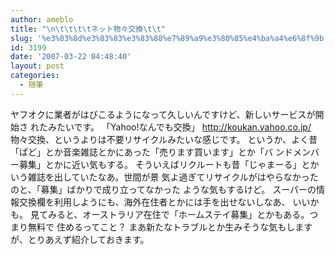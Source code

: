 ```yaml
---
author: ameblo
title: "\n\t\t\t\tネット物々交換\t\t"
slug: '%e3%83%8d%e3%83%83%e3%83%88%e7%89%a9%e3%80%85%e4%ba%a4%e6%8f%9b'
id: 3199
date: '2007-03-22 04:48:40'
layout: post
categories:
  - 随筆
---
```


ヤフオクに業者がはびこるようになって久しいんですけど、新しいサービスが開始さ れたみたいです。 「Yahoo!なんでも交換」 http://koukan.yahoo.co.jp/ 物々交換、というよりは不要リサイクルみたいな感じです。 というか、よく昔「ぱど」とか音楽雑誌とかにあった「売ります買います」とか「バ ンドメンバー募集」とかに近い気もする。 そういえばリクルートも昔「じゃまーる」とかいう雑誌を出していたなあ。世間が景 気よ過ぎてリサイクルがはやらなかったのと、「募集」ばかりで成り立ってなかった ような気もするけど。 スーパーの情報交換欄を利用しようにも、海外在住者とかには手を出せないしなあ、 いいかも。 見てみると、オーストラリア在住で「ホームステイ募集」とかもある。つまり無料で 住めるってこと？ まあ新たなトラブルとか生みそうな気もしますが、とりあえず紹介しておきます。